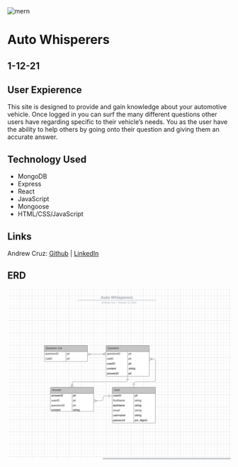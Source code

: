<div>
  <img alt="mern" src="https://geeksperhour.com/wp-content/uploads/2019/02/mern-img.png" />
</div>

# Auto Whisperers
## 1-12-21

## User Expierence

This site is designed to provide and gain knowledge about your automotive vehicle. Once logged in you can surf the many different questions other users have regarding specific to their vehicle’s needs. You as the user have the ability to help others by going onto their question and giving them an accurate answer.

## Technology Used
* MongoDB
* Express
* React
* JavaScript
* Mongoose
* HTML/CSS/JavaScript

## Links
Andrew Cruz: [Github](https://github.com/ajdat10) | [LinkedIn](https://www.linkedin.com/in/andrew-j-cruz/)

## ERD
![ERD](ERD.png)
